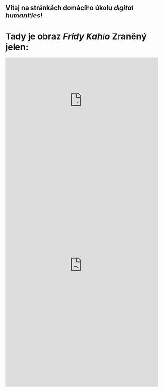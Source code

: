 ## Vítej na stránkách domácího úkolu _digital humanities_!
# Tady je obraz *Fridy Kahlo* Zraněný jelen:

<div style="padding:56.25% 0 0 0;position:relative;"><iframe src="https://player.vimeo.com/video/760274475?h=1bbb6871c7&amp;badge=0&amp;autopause=0&amp;player_id=0&amp;app_id=58479" frameborder="0" allow="autoplay; fullscreen; picture-in-picture" allowfullscreen style="position:absolute;top:0;left:0;width:100%;height:100%;" title="4_Click the Link Below"></iframe></div><script src="https://player.vimeo.com/api/player.js"></script>

<iframe src="https://uploads.knightlab.com/storymapjs/ed36603274e675c1e90073084bff8be3/frida-jelen/index.html" frameborder="0" width="100%" height="800"></iframe>
 
 
 
